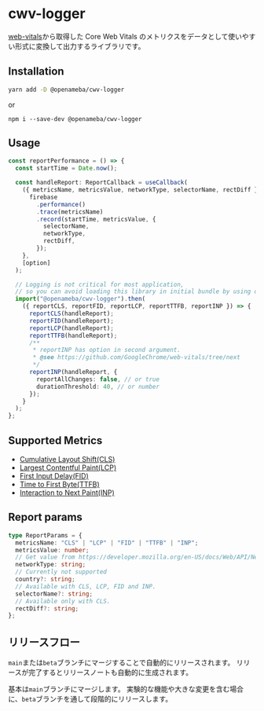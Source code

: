 # cwv-logger

[web-vitals](https://github.com/GoogleChrome/web-vitals/tree/next)から取得した Core Web Vitals のメトリクスをデータとして使いやすい形式に変換して出力するライブラリです。

## Installation

```sh
yarn add -D @openameba/cwv-logger
```

or

```
npm i --save-dev @openameba/cwv-logger
```

## Usage

```ts
const reportPerformance = () => {
  const startTime = Date.now();

  const handleReport: ReportCallback = useCallback(
    ({ metricsName, metricsValue, networkType, selectorName, rectDiff }) => {
      firebase
        .performance()
        .trace(metricsName)
        .record(startTime, metricsValue, {
          selectorName,
          networkType,
          rectDiff,
        });
    },
    [option]
  );

  // Logging is not critical for most application,
  // so you can avoid loading this library in initial bundle by using dynamic import.
  import("@openameba/cwv-logger").then(
    ({ reportCLS, reportFID, reportLCP, reportTTFB, reportINP }) => {
      reportCLS(handleReport);
      reportFID(handleReport);
      reportLCP(handleReport);
      reportTTFB(handleReport);
      /**
       * reportINP has option in second argument.
       * @see https://github.com/GoogleChrome/web-vitals/tree/next
       */
      reportINP(handleReport, {
        reportAllChanges: false, // or true
        durationThreshold: 40, // or number
      });
    }
  );
};
```

## Supported Metrics

- [Cumulative Layout Shift(CLS)](https://web.dev/cls/)
- [Largest Contentful Paint(LCP)](https://web.dev/lcp/)
- [First Input Delay(FID)](https://web.dev/fid/)
- [Time to First Byte(TTFB)](https://web.dev/ttfb/)
- [Interaction to Next Paint(INP)](https://web.dev/inp/)

## Report params

```ts
type ReportParams = {
  metricsName: "CLS" | "LCP" | "FID" | "TTFB" | "INP";
  metricsValue: number;
  // Get value from https://developer.mozilla.org/en-US/docs/Web/API/NetworkInformation/effectiveType.
  networkType: string;
  // Currently not supported
  country?: string;
  // Available with CLS, LCP, FID and INP.
  selectorName?: string;
  // Available only with CLS.
  rectDiff?: string;
};
```

## リリースフロー

`main`または`beta`ブランチにマージすることで自動的にリリースされます。
リリースが完了するとリリースノートも自動的に生成されます。

基本は`main`ブランチにマージします。
実験的な機能や大きな変更を含む場合に、`beta`ブランチを通して段階的にリリースします。
